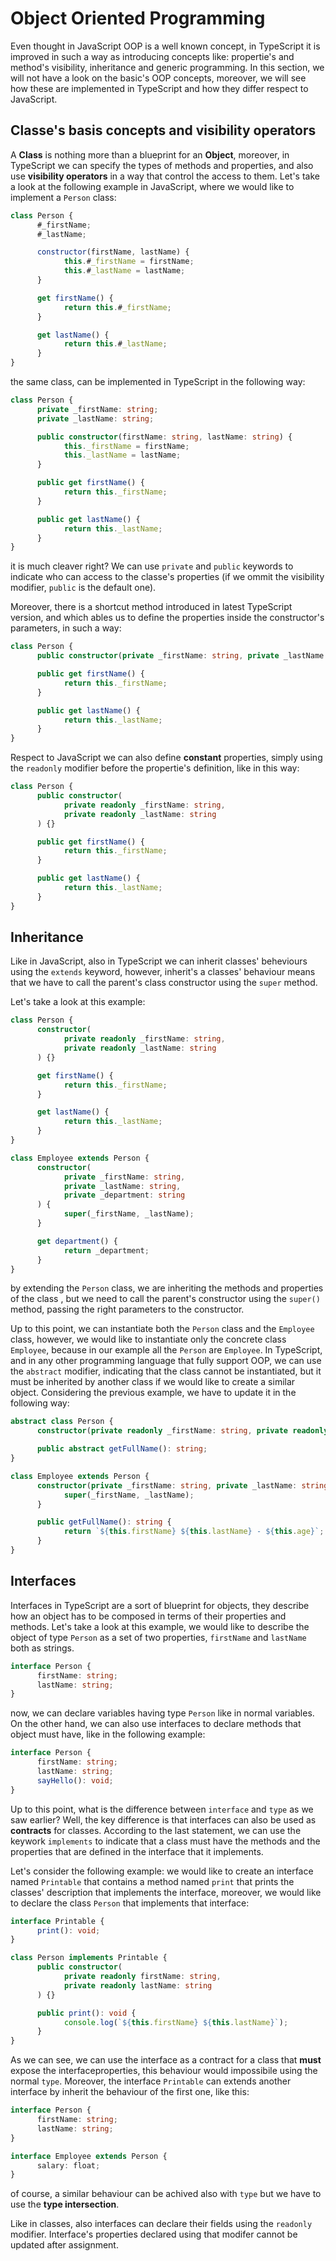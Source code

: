 # Object Oriented Programming

Even thought in JavaScript OOP is a well known concept, in TypeScript it is improved in such a way as introducing concepts like: propertie's and method's visibility, inheritance and generic programming. In this section, we will not have a look on the basic's OOP concepts, moreover, we will see how these are implemented in TypeScript and how they differ respect to JavaScript.

## Classe's basis concepts and visibility operators

A **Class** is nothing more than a blueprint for an **Object**, moreover, in TypeScript we can specify the types of methods and properties, and also use **visibility operators** in a way that control the access to them. Let's take a look at the following example in JavaScript, where we would like to implement a `Person` class:

```javascript
class Person {
      #_firstName;
      #_lastName;

      constructor(firstName, lastName) {
            this.#_firstName = firstName;
            this.#_lastName = lastName;
      }

      get firstName() {
            return this.#_firstName;
      }

      get lastName() {
            return this.#_lastName;
      }
}
```

the same class, can be implemented in TypeScript in the following way:

```typescript
class Person {
      private _firstName: string;
      private _lastName: string;

      public constructor(firstName: string, lastName: string) {
            this._firstName = firstName;
            this._lastName = lastName;
      }

      public get firstName() {
            return this._firstName;
      }

      public get lastName() {
            return this._lastName;
      }
}
```

it is much cleaver right? We can use `private` and `public` keywords to indicate who can access to the classe's properties (if we ommit the visibility modifier, `public` is the default one).

Moreover, there is a shortcut method introduced in latest TypeScript version, and which ables us to define the properties inside the constructor's parameters, in such a way:

```typescript
class Person {
      public constructor(private _firstName: string, private _lastName: string) {}

      public get firstName() {
            return this._firstName;
      }

      public get lastName() {
            return this._lastName;
      }
}
```

Respect to JavaScript we can also define **constant** properties, simply using the `readonly` modifier before the propertie's definition, like in this way:

```typescript
class Person {
      public constructor(
            private readonly _firstName: string, 
            private readonly _lastName: string
      ) {}

      public get firstName() {
            return this._firstName;
      }

      public get lastName() {
            return this._lastName;
      }
}
```

## Inheritance

Like in JavaScript, also in TypeScript we can inherit classes' beheviours using the `extends` keyword, however, inherit's a classes' behaviour means that we have to call the parent's class constructor using the `super` method.

Let's take a look at this example:

```typescript
class Person {
      constructor(
            private readonly _firstName: string, 
            private readonly _lastName: string
      ) {}

      get firstName() {
            return this._firstName;
      }

      get lastName() {
            return this._lastName;
      }
}

class Employee extends Person {
      constructor(
            private _firstName: string, 
            private _lastName: string, 
            private _department: string
      ) {
            super(_firstName, _lastName);
      }

      get department() {
            return _department;
      }
}
```

by extending the `Person` class, we are inheriting the methods and properties of the class , but we need to call the parent's constructor using the `super()` method, passing the right parameters to the constructor.

Up to this point, we can instantiate both the `Person` class and the `Employee` class, however, we would like to instantiate only the concrete class `Employee`, because in our example all the `Person` are `Employee`. In TypeScript, and in any other programming language that fully support OOP, we can use the `abstract` modifier, indicating that the class cannot be instantiated, but it must be inherited by another class if we would like to create a similar object. Considering the previous example, we have to update it in the following way:

```typescript
abstract class Person {
      constructor(private readonly _firstName: string, private readonly _lastName: string) {}

      public abstract getFullName(): string;
}

class Employee extends Person {
      constructor(private _firstName: string, private _lastName: string, private _department: string) {
            super(_firstName, _lastName);
      }

      public getFullName(): string {
            return `${this.firstName} ${this.lastName} - ${this.age}`;
      }
}
```

## Interfaces

Interfaces in TypeScript are a sort of blueprint for objects, they describe how an object has to be composed in terms of their properties and methods. Let's take a look at this example, we would like to describe the object of type `Person` as a set of two properties, `firstName` and `lastName` both as strings.

```typescript
interface Person {
      firstName: string;
      lastName: string;
}
```

now, we can declare variables having type `Person` like in normal variables. On the other hand, we can also use interfaces to declare methods that object must have, like in the following example:

```typescript
interface Person {
      firstName: string;
      lastName: string;
      sayHello(): void;
}
```

Up to this point, what is the difference between `interface` and `type` as we saw earlier? Well, the key difference is that interfaces can also be used as **contracts** for classes. According to the last statement, we can use the keywork `implements` to indicate that a class must have the methods and the properties that are defined in the interface that it implements.

Let's consider the following example: we would like to create an interface named `Printable` that contains a method named `print` that prints the classes' description that implements the interface, moreover, we would like to declare the class `Person` that implements that interface:

```typescript
interface Printable {
      print(): void;
}

class Person implements Printable {
      public constructor(
            private readonly firstName: string, 
            private readonly lastName: string
      ) {}

      public print(): void {
            console.log(`${this.firstName} ${this.lastName}`);
      }
}
```

As we can see, we can use the interface as a contract for a class that **must** expose the interfaceproperties, this behaviour would impossibile using the normal `type`. Moreover, the interface `Printable` can extends another interface by inherit the behaviour of the first one, like this:

```typescript
interface Person {
      firstName: string;
      lastName: string;
}

interface Employee extends Person {
      salary: float;
}
```

of course, a similar behaviour can be achived also with `type` but we have to use the **type intersection**.

Like in classes, also interfaces can declare their fields using the `readonly` modifier. Interface's properties declared using that modifer cannot be updated after assignment.
